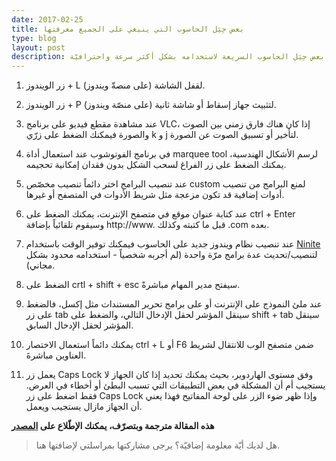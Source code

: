 ```yaml
---
date: 2017-02-25
title: بعض حِيَل الحاسوب التي ينبغي على الجميع معرفتها
type: blog
layout: post
description: إليك بعض حِيَل الحاسوب السريعة لاستخدامه بشكل أكثر سرعة واحترافيّة
---
```


1. زر الويندوز + L لقفل الشاشة (على منصةّ ويندوز).

2. زر الويندوز + P لتثبيث جهاز إسقاط أو شاشة ثانية (على منصّة ويندوز).

3. عند مشاهدة مقطع فيديو على برنامج VLC، إذا كان هناك فارق زمني بين الصوت والصورة فيمكنك الضغط على زرّي k و j لتأخير أو تسبيق الصوت عن الصورة.

4. في برنامج الفوتوشوب عند استعمال أداة marquee tool لرسم الأشكال الهندسية، يمكنك الضغط على زر الفراغ لسحب الشكل بدون فقدان إمكانية تحجيمه.

5. عند تنصيب البرامج اختر دائماً تنصيب مخصّص custom لمنع البرامج من تنصيب أدوات إضافية قد تكون مزعجة مثل شريط الأدوات في المتصفح أو غيرها.

6. عند كتابة عنوان موقع في متصفح الإنترنت، يمكنك الضغط على ctrl + Enter وسيقوم تلقائياً بإضافة http://www. قبل ما كتبته وكذلك .com بعده.

7. عند تنصيب نظام ويندوز جديد على الحاسوب فيمكنك توفير الوقت باستخدام [Ninite](http://www.ninite.com/) لتنصيب/تحديث عدة برامج مرّة واحدة (لم أجربه شخصياً - استخدامه محدود بشكل مجاني).

8. الضغط على crtl + shift + esc سيفتح مدير المهام مباشرةً.

9. عند ملئ النموذج على الإنترنت أو على برامج تحرير المستندات مثل إكسل، فالضغط على زر tab سينقل المؤشر لحقل الإدخال التالي، والضغط على shift + tab سينقل المؤشر لحقل الإدخال السابق.

10. يمكنك دائماً استعمال الاختصار ctrl + L أو F6 ضمن متصفح الوب للانتقال لشريط العناوين مباشرةَ.

11. يعمل زر Caps Lock وفق مستوى الهاردوير، بحيث يمكنك تحديد إذا كان الجهاز لا يستجيب أم أن المشكلة في بعض التطبيقات التي تسبب البطئ أو أخطاء في العرض. فقط اضغط على زر Caps Lock وإذا ظهر ضوء الزر على لوحة المفاتيح فهذا يعني أن الجهاز مازال يستجيب ويعمل.


**هذه المقالة مترجمة وبتصرّف، يمكنك الإطّلاع على [المصدر](http://oneminutelist.com/11-computer-tricks-everyone-should-know-about)**

> هل لديك أيّة معلومة إضافيّة؟ يرجى مشاركتها بمراسلتي لإضافتها هنا.

